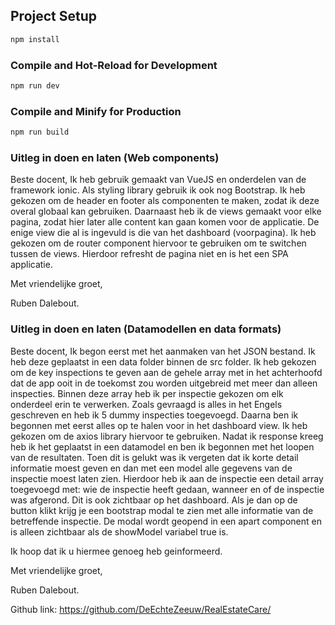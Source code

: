 ## Project Setup

```sh
npm install
```

### Compile and Hot-Reload for Development

```sh
npm run dev
```

### Compile and Minify for Production

```sh
npm run build
```

### Uitleg in doen en laten (Web components)

Beste docent,
Ik heb gebruik gemaakt van VueJS en onderdelen van de framework ionic. Als styling library gebruik ik ook nog Bootstrap. Ik heb gekozen om de header en footer als componenten te maken, zodat ik deze overal globaal kan gebruiken. Daarnaast heb ik de views gemaakt voor elke pagina, zodat hier later alle content kan gaan komen voor de applicatie. De enige view die al is ingevuld is die van het dashboard (voorpagina). Ik heb gekozen om de router component hiervoor te gebruiken om te switchen tussen de views. Hierdoor refresht de pagina niet en is het een SPA applicatie.

Met vriendelijke groet,

Ruben Dalebout.

### Uitleg in doen en laten (Datamodellen en data formats)

Beste docent,
Ik begon eerst met het aanmaken van het JSON bestand. Ik heb deze geplaatst in een data folder binnen de src folder. Ik heb gekozen om de key inspections te geven aan de gehele array met in het achterhoofd dat de app ooit in de toekomst zou worden uitgebreid met meer dan alleen inspecties. Binnen deze array heb ik per inspectie gekozen om elk onderdeel erin te verwerken. Zoals gevraagd is alles in het Engels geschreven en heb ik 5 dummy inspecties toegevoegd. Daarna ben ik begonnen met eerst alles op te halen voor in het dashboard view. Ik heb gekozen om de axios library hiervoor te gebruiken. Nadat ik response kreeg heb ik het geplaatst in een datamodel en ben ik begonnen met het loopen van de resultaten. Toen dit is gelukt was ik vergeten dat ik korte detail informatie moest geven en dan met een model alle gegevens van de inspectie moest laten zien. Hierdoor heb ik aan de inspectie een detail array toegevoegd met: wie de inspectie heeft gedaan, wanneer en of de inspectie was afgerond. Dit is ook zichtbaar op het dashboard. Als je dan op de button klikt krijg je een bootstrap modal te zien met alle informatie van de betreffende inspectie. De modal wordt geopend in een apart component en is alleen zichtbaar als de showModel variabel true is.

Ik hoop dat ik u hiermee genoeg heb geinformeerd.

Met vriendelijke groet,

Ruben Dalebout.

Github link: https://github.com/DeEchteZeeuw/RealEstateCare/
